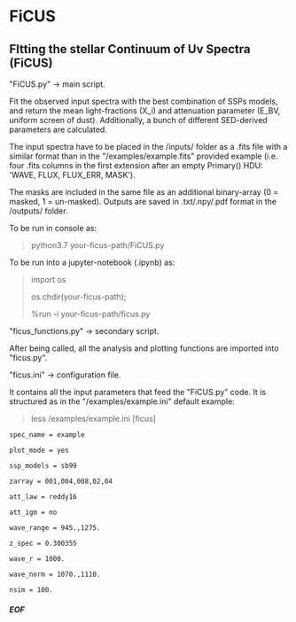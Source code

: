 # FiCUS
## FItting the stellar Continuum of Uv Spectra (FiCUS)


"FiCUS.py" -> main script. 
 
 Fit the observed input spectra with the best combination of SSPs models, and return 
 the mean light-fractions (X_i) and attenuation parameter (E_BV, uniform screen of dust). 
 Additionally, a bunch of different SED-derived parameters are calculated. 
 
 The input spectra have to be placed in the /inputs/ folder as a .fits file with 
 a similar format than in the "/examples/example.fits" provided example (i.e. four .fits columns 
 in the first extension after an empty Primary() HDU: 'WAVE, FLUX, FLUX_ERR, MASK'). 
 
 The masks are included in the same file as an additional binary-array (0 = masked, 1 = un-masked).
 Outputs are saved in .txt/.npy/.pdf format in the /outputs/ folder.

 To be run in console as:
 > python3.7 your-ficus-path/FiCUS.py
 
 To be run into a jupyter-notebook (.ipynb) as:
 > import os
 > 
 > os.chdir(your-ficus-path);
 > 
 > %run -i your-ficus-path/ficus.py



"ficus_functions.py" -> secondary script. 

 After being called, all the analysis and plotting functions are imported into "ficus.py".



"ficus.ini" -> configuration file. 

 It contains all the input parameters that feed the "FiCUS.py" code.
 It is structured as in the "/examples/example.ini" default example:
 
 > less /examples/example.ini
   [ficus]
   
    spec_name = example
    
    plot_mode = yes
    
    ssp_models = sb99
    
    zarray = 001,004,008,02,04
    
    att_law = reddy16
    
    att_igm = no
    
    wave_range = 945.,1275.
    
    z_spec = 0.300355
    
    wave_r = 1000.
    
    wave_norm = 1070.,1110.
    
    nsim = 100.

##### EOF

